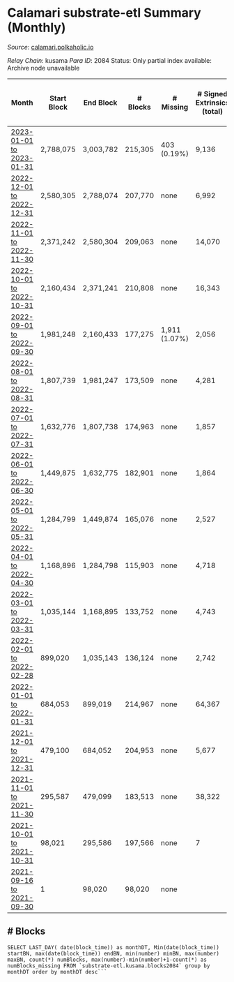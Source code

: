 # Calamari substrate-etl Summary (Monthly)

_Source_: [calamari.polkaholic.io](https://calamari.polkaholic.io)

*Relay Chain*: kusama
*Para ID*: 2084
Status: Only partial index available: Archive node unavailable


| Month | Start Block | End Block | # Blocks | # Missing | # Signed Extrinsics (total) | # Active Accounts (avg) | # Addresses with Balances (max) | Issues |
| ----- | ----------- | --------- | -------- | --------- | --------------------------- | ----------------------- | ------------------------------- | ------ |
| [2023-01-01 to 2023-01-31](/substrate-etl/kusama/2084-calamari/2023-01-31.md) | 2,788,075 | 3,003,782 | 215,305 | 403 (0.19%) | 9,136 | 186 | 35,178 | - | 
| [2022-12-01 to 2022-12-31](/substrate-etl/kusama/2084-calamari/2022-12-31.md) | 2,580,305 | 2,788,074 | 207,770 | none  | 6,992 | 141 | 34,660 | - | 
| [2022-11-01 to 2022-11-30](/substrate-etl/kusama/2084-calamari/2022-11-30.md) | 2,371,242 | 2,580,304 | 209,063 | none  | 14,070 | 193 | 33,847 | - | 
| [2022-10-01 to 2022-10-31](/substrate-etl/kusama/2084-calamari/2022-10-31.md) | 2,160,434 | 2,371,241 | 210,808 | none  | 16,343 | 268 | 28,835 | - | 
| [2022-09-01 to 2022-09-30](/substrate-etl/kusama/2084-calamari/2022-09-30.md) | 1,981,248 | 2,160,433 | 177,275 | 1,911 (1.07%) | 2,056 | 38 | 26,650 | - | 
| [2022-08-01 to 2022-08-31](/substrate-etl/kusama/2084-calamari/2022-08-31.md) | 1,807,739 | 1,981,247 | 173,509 | none  | 4,281 | 83 | 26,608 | - | 
| [2022-07-01 to 2022-07-31](/substrate-etl/kusama/2084-calamari/2022-07-31.md) | 1,632,776 | 1,807,738 | 174,963 | none  | 1,857 | 34 | 23,637 | - | 
| [2022-06-01 to 2022-06-30](/substrate-etl/kusama/2084-calamari/2022-06-30.md) | 1,449,875 | 1,632,775 | 182,901 | none  | 1,864 | 39 | 23,393 | - | 
| [2022-05-01 to 2022-05-31](/substrate-etl/kusama/2084-calamari/2022-05-31.md) | 1,284,799 | 1,449,874 | 165,076 | none  | 2,527 | 44 | 23,205 | - | 
| [2022-04-01 to 2022-04-30](/substrate-etl/kusama/2084-calamari/2022-04-30.md) | 1,168,896 | 1,284,798 | 115,903 | none  | 4,718 | 96 | 23,020 | - | 
| [2022-03-01 to 2022-03-31](/substrate-etl/kusama/2084-calamari/2022-03-31.md) | 1,035,144 | 1,168,895 | 133,752 | none  | 4,743 | 68 | 22,506 | - | 
| [2022-02-01 to 2022-02-28](/substrate-etl/kusama/2084-calamari/2022-02-28.md) | 899,020 | 1,035,143 | 136,124 | none  | 2,742 | 50 | 21,029 | - | 
| [2022-01-01 to 2022-01-31](/substrate-etl/kusama/2084-calamari/2022-01-31.md) | 684,053 | 899,019 | 214,967 | none  | 64,367 | 139 | 20,603 | - | 
| [2021-12-01 to 2021-12-31](/substrate-etl/kusama/2084-calamari/2021-12-31.md) | 479,100 | 684,052 | 204,953 | none  | 5,677 | 90 | 19,907 | - | 
| [2021-11-01 to 2021-11-30](/substrate-etl/kusama/2084-calamari/2021-11-30.md) | 295,587 | 479,099 | 183,513 | none  | 38,322 | 657 | 19,205 | - | 
| [2021-10-01 to 2021-10-31](/substrate-etl/kusama/2084-calamari/2021-10-31.md) | 98,021 | 295,586 | 197,566 | none  | 7 |  | 13 | - | 
| [2021-09-16 to 2021-09-30](/substrate-etl/kusama/2084-calamari/2021-09-30.md) | 1 | 98,020 | 98,020 | none  |  |  | 9 | - | 

## # Blocks
```
SELECT LAST_DAY( date(block_time)) as monthDT, Min(date(block_time)) startBN, max(date(block_time)) endBN, min(number) minBN, max(number) maxBN, count(*) numBlocks, max(number)-min(number)+1-count(*) as numBlocks_missing FROM `substrate-etl.kusama.blocks2084` group by monthDT order by monthDT desc```

